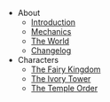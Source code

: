 - About
  - [Introduction](README.md)
  - [Mechanics](mechanics.md)
  - [The World](the-world.md)
  - [Changelog](CHANGELOG.md)
- Characters
  - [The Fairy Kingdom](the-fairy-kingdom.md)
  - [The Ivory Tower](the-ivory-tower.md)
  - [The Temple Order](the-temple-order.md)
